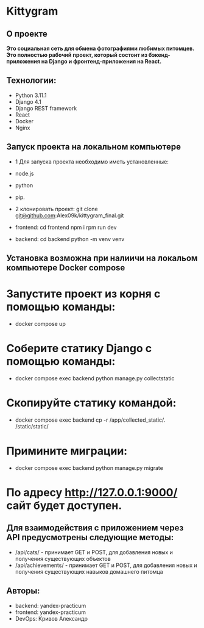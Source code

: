 # Kittygram

## О проекте
**Это социальная сеть для обмена фотографиями любимых питомцев. Это полностью рабочий проект, который состоит из бэкенд-приложения на Django и фронтенд-приложения на React.**

## Технологии:
- Python 3.11.1 
- Django 4.1 
- Django REST framework 
- React 
- Docker 
- Nginx

## Запуск проекта на локальном компьютере

- 1 Для запуска проекта необходимо иметь установленные: 
- node.js 
- python 
- pip.

- 2 клонировать проект: git clone git@github.com:Alex09k/kittygram_final.git 
- frontend: cd frontend npm i rpm run dev
- backend: cd backend python -m venv venv


## Установка возможна при налиичи на локальом компьютере Docker compose

# Запустите проект из корня с помощью команды:
- docker compose up

# Соберите статику Django с помощью команды:
- docker compose exec backend python manage.py collectstatic

# Скопируйте статику командой:
- docker compose exec backend cp -r /app/collected_static/. /static/static/

# Примините миграции:
- docker compose exec backend python manage.py migrate

# По адресу http://127.0.0.1:9000/ сайт будет доступен.
 
 ## Для взаимодействия с приложением через API предусмотрены следующие методы:

- /api/cats/ - принимает GET и POST, для добавления новых и получения существующих объектов
- /api/achievements/ - принимает GET и POST, для добавления новых и получения существующих навыков домашнего питомца
## Авторы:
- backend: yandex-practicum
- frontend: yandex-practicum
- DevOps: Кривов Александр

